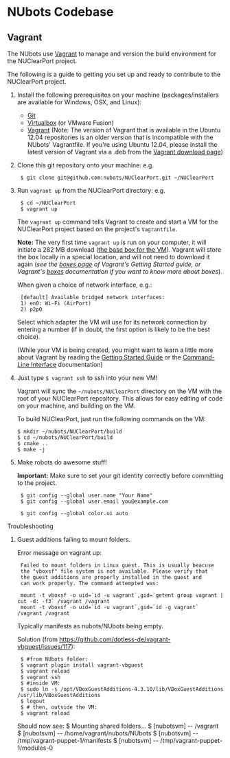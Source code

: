 NUbots Codebase
==========================

<!-- The [NUClearPort][] project is an effort to port the [NUbots][]' [robocup][] 
codebase to use the new [NUClear][] framework. -->

Vagrant
--------

The NUbots use [Vagrant][] to manage and version the build environment for the NUClearPort project.

The following is a guide to getting you set up and ready to contribute to the NUClearPort project.

1. Install the following prerequisites on your machine (packages/installers are available for Windows, OSX, and Linux):
	* [Git][]
	* [Virtualbox][] (or VMware Fusion)
	* [Vagrant][vagrant_download] (Note: The version of Vagrant that is available in the Ubuntu 12.04 repositories is an older version that is incompatible with the NUbots' Vagrantfile. If you're using Ubuntu 12.04, please install the latest version of Vagrant via a .deb from the [Vagrant download page][vagrant_download])

2. Clone this git repository onto your machine:
	e.g.

		$ git clone git@github.com:nubots/NUClearPort.git ~/NUClearPort

3. Run `vagrant up` from the NUClearPort directory:
	e.g.

		$ cd ~/NUClearPort
		$ vagrant up

	The `vagrant up` command tells Vagrant to create and start a VM for the NUClearPort project 
	based on the project's `Vagrantfile`.

	**Note:** The very first time `vagrant up` is run on your computer, it will initiate
	a 282 MB download ([the base box for the VM][precise_32_box]).
	Vagrant will store the box locally in a special location, and will not need to download it again
	(_see the [boxes page][] of Vagrant's Getting Started guide, or Vagrant's [boxes][] documentation
	if you want to know more about boxes_).

	When given a choice of network interface, e.g.:

		[default] Available bridged network interfaces:
		1) en0: Wi-Fi (AirPort)
		2) p2p0

	Select which adapter the VM will use for its network connection by 
	entering a number (if in doubt, the first option is likely to be the best choice).

	(While your VM is being created, you might want to learn a little more about Vagrant by 
	reading the [Getting Started Guide][] or the [Command-Line Interface][] documentation)

4.  Just type `$ vagrant ssh` to ssh into your new VM!

	Vagrant will sync the `~/nubots/NUClearPort` directory on the VM with the root of your NUClearPort repository.
	This allows for easy editing of code on your machine, and building on the VM.

	To build NUClearPort, just run the following commands on the VM:
  
		$ mkdir ~/nubots/NUClearPort/build
		$ cd ~/nubots/NUClearPort/build
		$ cmake ..
		$ make -j

5. Make robots do awesome stuff!

	<!-- Also, read the steps in the [NUClearPort Startup Guide][nuclearport-startup-guide] about
	additional Vagrant config. -->

	**Important:** Make sure to set your git identity correctly before committing to the project.
	
		$ git config --global user.name "Your Name"
		$ git config --global user.email you@example.com

		$ git config --global color.ui auto

Troubleshooting
1) Guest additions failing to mount folders. 

	Error message on vagrant up:
	
		Failed to mount folders in Linux guest. This is usually beacuse
		the "vboxsf" file system is not available. Please verify that
		the guest additions are properly installed in the guest and
		can work properly. The command attempted was:
		
		mount -t vboxsf -o uid=`id -u vagrant`,gid=`getent group vagrant | cut -d: -f3` /vagrant /vagrant
		mount -t vboxsf -o uid=`id -u vagrant`,gid=`id -g vagrant` /vagrant /vagrant
		
	Typically manifests as nubots/NUbots being empty.
	
	Solution (from https://github.com/dotless-de/vagrant-vbguest/issues/117):
	
		$ #from NUbots folder:
		$ vagrant plugin install vagrant-vbguest
		$ vagrant reload
		$ vagrant ssh
		$ #inside VM:
		$ sudo ln -s /opt/VBoxGuestAdditions-4.3.10/lib/VBoxGuestAdditions /usr/lib/VBoxGuestAdditions
		$ logout
		$ # then, outside the VM:
		$ vagrant reload
		
	Should now see:
		$ Mounting shared folders...
		$ [nubotsvm] -- /vagrant
		$ [nubotsvm] -- /home/vagrant/nubots/NUbots
		$ [nubotsvm] -- /tmp/vagrant-puppet-1/manifests
		$ [nubotsvm] -- /tmp/vagrant-puppet-1/modules-0

[nuclearport-travis]:     https://travis-ci.org/nubots/NUClearPort                "NUClearPort's Travis Page"
[travis-develop-image]:   https://travis-ci.org/nubots/NUClearPort.png?branch=develop "Travis-CI build status for the develop branch"
[git]:                    http://git-scm.com/                                     "Git"
[NUClearPort]:            https://github.com/nubots/NUClearPort                   "NUClearPort Repository"
<!-- [nuclearport-startup-guide]: http://confluence.nubots.net/display/NUB/NUClearPort+Startup+Guide -->
[NUbots]:                 http://nubots.net/                                      "NUbots"
[robocup]:                https://github.com/nubots/robocup                       "Robocup"
[NUClear]:                https://github.com/Fastcode/NUClear                     "NUClear"
[Vagrant]:                http://www.vagrantup.com/                               "Vagrant"
[Virtualbox]:             https://www.virtualbox.org/wiki/Downloads               "Virtualbox"
[vagrant_download]:       http://downloads.vagrantup.com/                         "Vagrant Download Page"
<!-- [Packer]:                 http://www.packer.io/                                   "Packer Website" -->
[precise_32_box]:         http://files.vagrantup.com/precise32.box                "Ubuntu 12.04 Box for Vagrant"
[Getting Started Guide]:  http://docs.vagrantup.com/v2/getting-started/index.html "Vagrant's Getting Started Guide"
[Command-Line Interface]: http://docs.vagrantup.com/v2/cli/index.html             "Vagrant Command-Line Interface Documentation"
[boxes page]:             http://docs.vagrantup.com/v2/getting-started/boxes.html "The Boxes section of Vagrant's Getting Started guide"
[boxes]:                  http://docs.vagrantup.com/v2/boxes.html                 "Vagrant's Boxes documentation"
